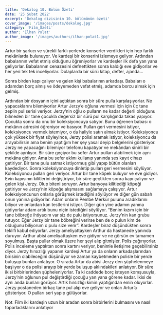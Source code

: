 ```yaml
---
title: 'Dekalog 10. Bölüm Özeti'
date: '25 Şubat 2022'
excerpt: 'Dekalog dizisinin 10. bölümünün özeti'
cover_image: '/images/posts/dekalog.jpg'
category: 'Film_Özeti'
author: 'İlhan Polat'
author_image: '/images/authors/ilhan-polat1.jpg'
---
```


<!-- https://jaspervdj.be/lorem-markdownum/ -->
<!-- show emmet config -->

Artur bir şarkıcı ve sürekli farklı yerlerde konserler verdikleri için hep farklı mekânlarda bulunuyor. Ve kardeşi bir konserini izlemeye geliyor. Ardından babalarının vefat etmiş olduğunu öğreniyorlar ve kardeşler ilk defa yan yana geliyorlar. Babalarının cenazesini defnettikten sonra kaldığı eve gidiyorlar ve her yeri tek tek inceliyorlar. Dolaplarda bir sürü kitap, defter, ajanda…  

Sonra birden kapı çalıyor ve gelen kişi babalarının arkadaşı. Babaları o adamdan borç almış ve ödeyemeden vefat etmiş, adamda borcu almak için gelmiş.  

Ardından bir dosyanın içini açtıktan sonra bir süre pulla karşılaşıyorlar. Ne yapacaklarını bilemiyorlar Artur Jerzy’e oğluna vermesi için için üç tane zeplin pul serisi veriyor. Jerzy’nin oğlu o pulların ne kadar değerli olduğunu bilmeden bir tane çocukla değersiz bir sürü pul karşılığında takas yapıyor. Çocukta sonra da onu bir koleksiyoncuya satıyor. Bunu öğrenen babası o mekânın adresini öğreniyor ve basıyor. Pulları geri vermesini istiyor, koleksiyoncu vermek istemiyor, o da haliyle satın almak istiyor. Koleksiyoncu çok yüksek bir fiyat söyleyince, Jerzy polisi aramak istiyor, koleksiyoncu da arayabilirsin ama benim yaptığım her şey yasal deyip belgelerini gösteriyor. Jerzy ne yapacağını bilemiyor telefonu kapatıyor ve mekândan sinirli bir şekilde ayrılıyor. Bir süre geçiyor bu sefer Artur pulları alabilmek için aynı mekâna gidiyor. Ama bu sefer aklını kullanıp yanında ses kayıt cihazı getiriyor. Bir tane pulu satmak istiyormuş gibi yapıp bütün olanları kaydediyor. Sonra koleksiyoncuya dinletip pulları geri vermesini söylüyor. Koleksiyoncu pulları geri veriyor. Artur bir tane köpek buluyor ve eve gidiyor. Evin kapısının kilitlerini değiştiriyor, bir süre geçtikten sonra kapı çalıyor ve gelen kişi Jerzy. Olup biteni soruyor. Artur banyoya kilitlediği köpeği getiriyor ve Jerzy’nin köpeğe alışmasını sağlamaya çalışıyor. Artur koleksiyoncunun onlarla görüşmek istediğini söylüyor ve diğer gün sabah onun yanına gidiyorlar. Adam onların Pembe Merkür pulunu aradıklarını biliyor ve onlardan kan testlerini istiyor. Diğer gün yine adamın yanına gidiyorlar adam artık bunu niçin istediğini söylüyor. “Benim kızım için bir tane böbreğe ihtiyacım var siz de pulu istiyorsunuz. Jerzy’nin kan grubu tutuyor. Eğer Jerzy bir tane böbreğini verirse ben de o pulun kim de olduğunu biliyorum o pulu size verir”. Kardeşler biraz düşündükten sonra teklifi kabul ediyorlar. Jerzy ameliyattayken Arthur da hastanede yanında duruyor. Arthur abisi ameliyattayken eve gidiyor ve ne görsün ev tamamen soyulmuş. Başta pullar olmak üzere her şeyi alıp gitmişler. Polis çağırıyorlar. Polis inceleme yaptıktan sonra kartını veriyor, benimle iletişime geçebilirsiniz diyor. Jerzy hırsızlığı yapanın kardeşi Artur ya da onların arkadaşlarından birisinin olabileceğini düşünüyor ve zaman kaybetmeden polisle bir yerde buluşup bunları anlatıyor. O sırada Artur da abisi Jerzy den şüphelenmeye başlıyor o da polisi arayıp bir yerde buluşup aklındakileri anlatıyor. Bir süre ikisi birbirlerinden şüpheleniyorlar. Ta ki caddede borç isteyen komşusuyla, Jerzy’nin oğlunun pul değiştirdiği çocuğu yan yana görene kadar. İkisi de aynı anda bunları görüyor. Artık hırsızlığı kimin yaptığından emin oluyorlar. Jerzy postaneden birkaç tane pul alıp eve geliyor ve onları Artur’a gösteriyor. O pulları seri yapıp gülüyorlar.  

Not: Film iki kardeşin uzun bir aradan sonra birbirlerini bulmasını ve nasıl toparladıklarını anlatıyor